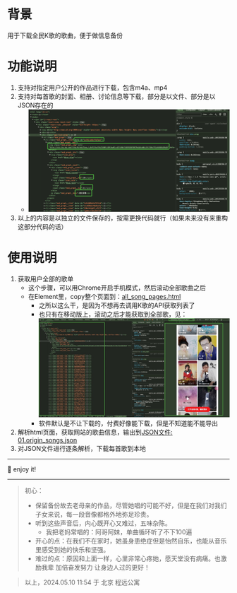 # 背景
用于下载全民K歌的歌曲，便于做信息备份

# 功能说明
1. 支持对指定用户公开的作品进行下载，包含m4a、mp4
2. 支持对每首歌的封面、相册、讨论信息等下载，部分是以文件、部分是以JSON存在的
   - ![01.歌曲解析说明.png](https://github.com/BillLucky/QMKG-Music-Downloader/blob/main/src/main/resources/images/01.%E6%AD%8C%E6%9B%B2%E8%A7%A3%E6%9E%90%E8%AF%B4%E6%98%8E.png)
3. 以上的内容是以独立的文件保存的，按需更换代码就行（如果未来没有来重构这部分代码的话）

# 使用说明
1. 获取用户全部的歌单
   - 这个步骤，可以用Chrome开启手机模式，然后滚动全部歌曲之后
   - 在Element里，copy整个页面到：[all_song_pages.html](https://github.com/BillLucky/QMKG-Music-Downloader/blob/main/src/main/resources/all_song_pages.html)
      - 之所以这么干，是因为不想再去调用K歌的API获取列表了
      - 也只有在移动版上，滚动之后才能获取到全部歌，见：![02.获取全部的歌单方式，手机模式滚动页面，之后copy html 页面到文件.jpg](https://github.com/BillLucky/QMKG-Music-Downloader/blob/main/src/main/resources/images/02.%E8%8E%B7%E5%8F%96%E5%85%A8%E9%83%A8%E7%9A%84%E6%AD%8C%E5%8D%95%E6%96%B9%E5%BC%8F%EF%BC%8C%E6%89%8B%E6%9C%BA%E6%A8%A1%E5%BC%8F%E6%BB%9A%E5%8A%A8%E9%A1%B5%E9%9D%A2%EF%BC%8C%E4%B9%8B%E5%90%8Ecopy%20html%20%E9%A1%B5%E9%9D%A2%E5%88%B0%E6%96%87%E4%BB%B6.jpg)
      - 软件默认是不让下载的，付费好像能下载，但是不知道能不能导出
2. 解析html页面，获取网站的歌曲信息，输出到[JSON文件: 01.origin_songs.json](https://github.com/BillLucky/QMKG-Music-Downloader/blob/main/src/main/resources/json/01.origin_songs.json)
3. 对JSON文件进行逐条解析，下载每首歌到本地

---

🥰  enjoy it!

---

> 初心：
> - 保留备份故去老母亲的作品，尽管她唱的可能不好，但是在我们对我们子女来说，每一段音像都格外地弥足珍贵。
> - 听到这些声音后，内心既开心又难过，五味杂陈。
>   - 我把老妈常唱的：阿哥阿妹，单曲循环听了不下100遍
> - 开心的点：在我们不在家时，她虽身患绝症但是怡然自乐，也能从音乐里感受到她的快乐和坚强。
> - 难过的点：原因和上面一样，心里非常心疼她，愿天堂没有病痛。也激励我辈 加倍奋发努力 让身边人过的更好！

> 以上，2024.05.10 11:54 于 北京 程远公寓
